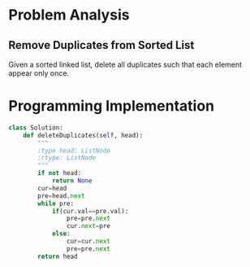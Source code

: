 Problem Analysis
===========
Remove Duplicates from Sorted List
----------
Given a sorted linked list, delete all duplicates such that each element appear only once.

Programming Implementation
===============
```python
class Solution:
    def deleteDuplicates(self, head):
        """
        :type head: ListNode
        :rtype: ListNode
        """
        if not head:
            return None
        cur=head
        pre=head.next
        while pre:
            if(cur.val==pre.val):
                pre=pre.next
                cur.next=pre
            else:
                cur=cur.next
                pre=pre.next
        return head
 ```
